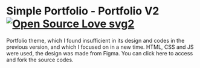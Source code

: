 # Simple Portfolio - Portfolio V2 [![Open Source Love svg2](https://badges.frapsoft.com/os/v2/open-source.svg?v=103)](https://github.com/ellerbrock/open-source-badges/)


Portfolio theme, which I found insufficient in its design and codes in the previous version, and which I focused on in a new time. HTML, CSS and JS were used, the design was made from Figma. You can click here to access and fork the source codes.
